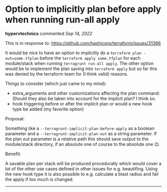# Option to implicitly plan before apply when running run-all apply

**hypervtechnics** commented *Sep 14, 2022*

This is in response to: https://github.com/hashicorp/terraform/issues/31366

It would be nice to have an option to implicitly do a `terraform plan -out=some.tfplan` before the `terraform apply some.tfplan` for each module/stack when running `terragrunt run-all apply`. The other option would be to implement the plan saving into `terraform apply` but so far this was denied by the terraform team for (I think valid) reasons.

Things to consider (which just came to my mind):

- extra_arguments and other customizations affecting the plan command: Should they also be taken into account for the implicit plan? I think so.
- hook triggering before or after the implicit plan or would a new hook type be added (my favorite option)

Proposal:

Something like a `--terragrunt-implicit-plan-before-apply` as a boolean parameter and a `--terragrunt-implicit-plan-out` as a string parameter. If the plan out parameter is a relative path this should save output to the module/stack directory, if an absolute one of course to the absolute one 😉.

Benefit:

A savable plan per stack will be produced procedurally which would cover a lot of the other use cases defined in other issues for e.g. beautifing. Using the new hook type it is also possible to e.g. calculate a blast radius and fail the apply if too much is changed.
<br />
***


